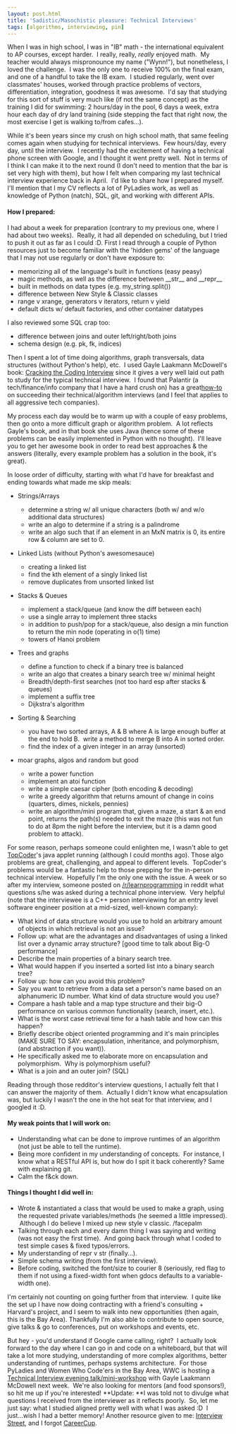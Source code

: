 ```yaml
---
layout: post.html
title: 'Sadistic/Masochistic pleasure: Technical Interviews'
tags: [algorithms, interviewing, pin]
---
```


When I was in high school, I was in "IB" math - the international equivalent to AP courses, except harder.  I really, really, *really* enjoyed math.  My teacher would always mispronounce my name ("Wynn!"), but nonetheless, I loved the challenge.  I was the only one to receive 100% on the final exam, and one of a handful to take the IB exam.  I studied regularly, went over classmates' houses, worked through practice problems of vectors, differentiation, integration, goodness it was awesome.  I'd say that studying for this sort of stuff is very much like (if not the same concept) as the training I did for swimming: 2 hours/day in the pool, 6 days a week, extra hour each day of dry land training (side stepping the fact that right now, the most exercise I get is walking to/from cafes...). 

While it's been years since my crush on high school math, that same feeling comes again when studying for technical interviews.  Few hours/day, every day, until the interview.  I recently had the excitement of having a technical phone screen with Google, and I thought it went pretty well.  Not in terms of I think I can make it to the next round (I don't need to mention that the bar is set very high with them), but how I felt when comparing my last technical interview experience back in April.  I'd like to share how I prepared myself. I'll mention that I my CV reflects a lot of PyLadies work, as well as knowledge of Python (natch), SQL, git, and working with different APIs.

#### How I prepared:

I had about a week for preparation (contrary to my previous one, where I had about two weeks).  Really, it had all depended on scheduling, but I tried to push it out as far as I could :D. First I read through a couple of Python resources just to become familiar with the 'hidden gems' of the language that I may not use regularly or don't have exposure to:

-   memorizing all of the language's built in functions (easy peasy)
-   magic methods, as well as the difference between \_\_str\_\_ and \_\_repr\_\_
-   built in methods on data types (e.g. my\_string.split())
-   difference between New Style & Classic classes
-   range v xrange, generators v iterators, return v yield
-   default dicts w/ default factories, and other container datatypes

I also reviewed some SQL crap too:

-   difference between joins and outer left/right/both joins
-   schema design (e.g. pk, fk, indices)

Then I spent a lot of time doing algorithms, graph transversals, data structures (without Python's help), etc.  I used Gayle Laakmann McDowell's book: [Cracking the Coding Interview][Cracking] since it gives a very well laid out path to study for the typical technical interview.  I found that Palantir (a tech/finance/info company that I have a hard crush on) has a great[how-to][how-to] on succeeding their technical/algorithm interviews (and I feel that applies to all aggressive tech companies).

My process each day would be to warm up with a couple of easy problems, then go onto a more difficult graph or algorithm problem.  A lot reflects Gayle's book, and in that book she uses Java (hence some of these problems can be easily implemented in Python with no thought).  I'll leave you to get her awesome book in order to read best approaches & the answers (literally, every example problem has a solution in the book, it's great).

In loose order of difficulty, starting with what I'd have for breakfast and ending towards what made me skip meals:

-   Strings/Arrays
    -   determine a string w/ all unique characters (both w/ and w/o
        additional data structures)
    -   write an algo to determine if a string is a palindrome
    -   write an algo such that if an element in an MxN matrix is 0, its
        entire row & column are set to 0.

-   Linked Lists (without Python's awesomesauce)
    -   creating a linked list
    -   find the kth element of a singly linked list
    -   remove duplicates from unsorted linked list

-   Stacks & Queues
    -   implement a stack/queue (and know the diff between each)
    -   use a single array to implement three stacks
    -   in addition to push/pop for a stack/queue, also design a min
        function to return the min node (operating in o(1) time)
    -   towers of Hanoi problem

-   Trees and graphs
    -   define a function to check if a binary tree is balanced
    -   write an algo that creates a binary search tree w/ minimal
        height
    -   Breadth/depth-first searches (not too hard esp after stacks &
        queues)
    -   implement a suffix tree
    -   Dijkstra's algorithm

-   Sorting & Searching
    -   you have two sorted arrays, A & B where A is large enough buffer
        at the end to hold B.  write a method to merge B into A in
        sorted order.
    -   find the index of a given integer in an array (unsorted)

-   moar graphs, algos and random but good
    -   write a power function
    -   implement an atoi function
    -   write a simple caesar cipher (both encoding & decoding)
    -   write a greedy algorithm that returns amount of change in coins
        (quarters, dimes, nickels, pennies)
    -   write an algorithm/mini program that, given a maze, a start & an
        end point, returns the path(s) needed to exit the maze (this was
        not fun to do at 8pm the night before the interview, but it is a
        damn good problem to attack).

For some reason, perhaps someone could enlighten me, I wasn't able to get [TopCoder][TopCoder]'s java applet running (although I could months ago). Those algo problems are great, challenging, and appeal to different levels.  TopCoder's problems would be a fantastic help to those prepping for the in-person technical interview.  Hopefully I'm the only one with the issue. A week or so after my interview, someone posted on [/r/learnprogramming][Reddit] in reddit what questions s/he was asked during a technical phone interview.  Very helpful (note that the interviewee is a C++ person interviewing for an entry level software engineer position at a mid-sized, well-known company):

-   What kind of data structure would you use to hold an arbitrary amount of objects in which retrieval is not an issue?
-   Follow up: what are the advantages and disadvantages of using a linked list over a dynamic array structure? [good time to talk about Big-O performance]
-   Describe the main properties of a binary search tree.
-   What would happen if you inserted a sorted list into a binary search tree?
-   Follow up: how can you avoid this problem?
-   Say you want to retrieve from a data set a person's name based on an alphanumeric ID number. What kind of data structure would you use?
-   Compare a hash table and a map type structure and their big-O performance on various common functionality (search, insert, etc.).
-   What is the worst case retrieval time for a hash table and how can this happen?
-   Briefly describe object oriented programming and it's main principles (MAKE SURE TO SAY: encapsulation, inheritance, and  polymorphism, (and abstraction if you want)).
-   He specifically asked me to elaborate more on encapsulation and polymorphism.  Why is polymorphism useful?
-   What is a join and an outer join? (SQL)

Reading through those redditor's interview questions, I actually felt that I can answer the majority of them.  Actually I didn't know what encapsulation was, but luckily I wasn't the one in the hot seat for that interview, and I googled it :D.

#### My weak points that I will work on:

-   Understanding what can be done to improve runtimes of an algorithm  (not just be able to tell the runtime).
-   Being more confident in my understanding of concepts.  For instance, I know what a RESTful API is, but how do I spit it back coherently? Same with explaining git.
-   Calm the f&ck down.

#### Things I thought I did well in:

-   Wrote & instantiated a class that would be used to make a graph, using the requested private variables/methods (he seemed a little impressed).  Although I do believe I mixed up new style v classic. /facepalm
-   Talking through each and every damn thing I was saying and writing (was not easy the first time).  And going back through what I coded to test simple cases & fixed typos/errors.
-   My understanding of repr v str (finally...).
-   Simple schema writing (from the first interview).
-   Before coding, switched the font/size to courier 8 (seriously, red flag to them if not using a fixed-width font when gdocs defaults to a variable-width one).

I'm certainly not counting on going further from that interview.  I quite like the set up I have now doing contracting with a friend's consulting + Harvard's project, and I seem to walk into new opportunities (then again, this is the Bay Area). Thankfully I'm also able to contribute to open source, give talks & go to conferences, put on workshops and events, etc.

But hey - you'd understand if Google came calling, right?  I actually look forward to the day where I can go in and code on a whiteboard, but that will take a lot more studying, understanding of more complex algorithms, better understanding of runtimes, perhaps systems architecture.  For those PyLadies and Women Who Code'ers in the Bay Area, WWC is hosting a [Technical Interview evening talk/mini-workshop][Technical] with Gayle Laakmann McDowell next week.  We're also looking for mentors (and food sponsors!), so hit me up if you're interested! **Update: **I was told not to divulge what questions I received from the interviewer as it reflects poorly.  So, let me just say: what I studied aligned pretty well with what I was asked :D  I just...wish I had a better memory! Another resource given to me: [Interview Street][Interview], and I forgot [CareerCup][CareerCup].


[Cracking]: http://www.amazon.com/Cracking-Coding-Interview-Programming-Questions/dp/098478280X/ref=sr_1_1?ie=UTF8&qid=1344972927&sr=8-1&keywords=cracking+the+coding+interview "Amazon link to Cracking the Coding Interview book"
[how-to]: http://www.palantir.com/2011/09/how-to-rock-an-algorithms-interview/ "Palantir's interview advice"
[TopCoder]: http://community.topcoder.com/tc "top coder"
[Reddit]: http://www.reddit.com/r/learnprogramming/comments/xwd16/had_a_technical_phone_interview_today_for_an/  "a self-post on reddit"
[Technical]: http://www.meetup.com/Women-Who-Code-SF/events/77224932/  "Women Who Code tech interviewing event"
[Interview]: https://www.interviewstreet.com/challenges/  "Interview Street Challenges"
[CareerCup]: http://www.careercup.com/   "Career Cup: Programming Interview Questions"